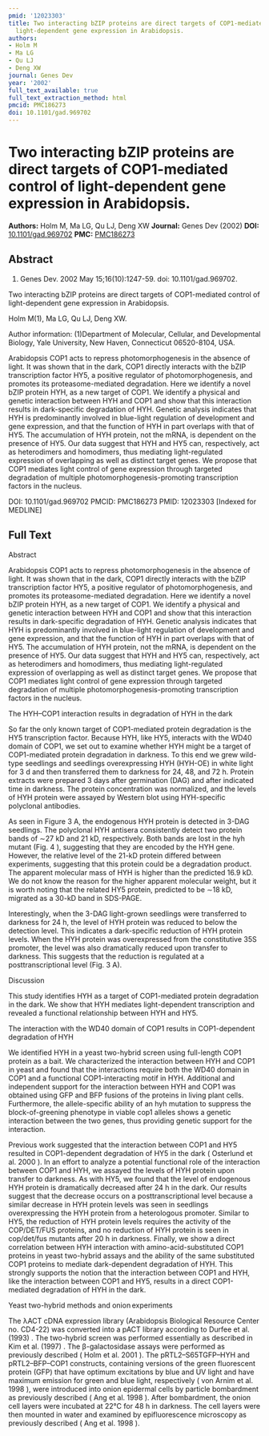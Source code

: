 ```yaml
---
pmid: '12023303'
title: Two interacting bZIP proteins are direct targets of COP1-mediated control of
  light-dependent gene expression in Arabidopsis.
authors:
- Holm M
- Ma LG
- Qu LJ
- Deng XW
journal: Genes Dev
year: '2002'
full_text_available: true
full_text_extraction_method: html
pmcid: PMC186273
doi: 10.1101/gad.969702
---
```


# Two interacting bZIP proteins are direct targets of COP1-mediated control of light-dependent gene expression in Arabidopsis.
**Authors:** Holm M, Ma LG, Qu LJ, Deng XW
**Journal:** Genes Dev (2002)
**DOI:** [10.1101/gad.969702](https://doi.org/10.1101/gad.969702)
**PMC:** [PMC186273](https://www.ncbi.nlm.nih.gov/pmc/articles/PMC186273/)

## Abstract

1. Genes Dev. 2002 May 15;16(10):1247-59. doi: 10.1101/gad.969702.

Two interacting bZIP proteins are direct targets of COP1-mediated control of 
light-dependent gene expression in Arabidopsis.

Holm M(1), Ma LG, Qu LJ, Deng XW.

Author information:
(1)Department of Molecular, Cellular, and Developmental Biology, Yale 
University, New Haven, Connecticut 06520-8104, USA.

Arabidopsis COP1 acts to repress photomorphogenesis in the absence of light. It 
was shown that in the dark, COP1 directly interacts with the bZIP transcription 
factor HY5, a positive regulator of photomorphogenesis, and promotes its 
proteasome-mediated degradation. Here we identify a novel bZIP protein HYH, as a 
new target of COP1. We identify a physical and genetic interaction between HYH 
and COP1 and show that this interaction results in dark-specific degradation of 
HYH. Genetic analysis indicates that HYH is predominantly involved in blue-light 
regulation of development and gene expression, and that the function of HYH in 
part overlaps with that of HY5. The accumulation of HYH protein, not the mRNA, 
is dependent on the presence of HY5. Our data suggest that HYH and HY5 can, 
respectively, act as heterodimers and homodimers, thus mediating light-regulated 
expression of overlapping as well as distinct target genes. We propose that COP1 
mediates light control of gene expression through targeted degradation of 
multiple photomorphogenesis-promoting transcription factors in the nucleus.

DOI: 10.1101/gad.969702
PMCID: PMC186273
PMID: 12023303 [Indexed for MEDLINE]

## Full Text

Abstract

Arabidopsis COP1 acts to repress photomorphogenesis in the absence of light. It was shown that in the dark, COP1 directly interacts with the bZIP transcription factor HY5, a positive regulator of photomorphogenesis, and promotes its proteasome-mediated degradation. Here we identify a novel bZIP protein HYH, as a new target of COP1. We identify a physical and genetic interaction between HYH and COP1 and show that this interaction results in dark-specific degradation of HYH. Genetic analysis indicates that HYH is predominantly involved in blue-light regulation of development and gene expression, and that the function of HYH in part overlaps with that of HY5. The accumulation of HYH protein, not the mRNA, is dependent on the presence of HY5. Our data suggest that HYH and HY5 can, respectively, act as heterodimers and homodimers, thus mediating light-regulated expression of overlapping as well as distinct target genes. We propose that COP1 mediates light control of gene expression through targeted degradation of multiple photomorphogenesis-promoting transcription factors in the nucleus.

The HYH–COP1 interaction results in degradation of HYH in the dark

So far the only known target of COP1-mediated protein degradation is the HY5 transcription factor. Because HYH, like HY5, interacts with the WD40 domain of COP1, we set out to examine whether HYH might be a target of COP1-mediated protein degradation in darkness. To this end we grew wild-type seedlings and seedlings overexpressing HYH (HYH-OE) in white light for 3 d and then transferred them to darkness for 24, 48, and 72 h. Protein extracts were prepared 3 days after germination (DAG) and after indicated time in darkness. The protein concentration was normalized, and the levels of HYH protein were assayed by Western blot using HYH-specific polyclonal antibodies.

As seen in Figure 3 A, the endogenous HYH protein is detected in 3-DAG seedlings. The polyclonal HYH antisera consistently detect two protein bands of ∼27 kD and 21 kD, respectively. Both bands are lost in the hyh mutant (Fig. 4 ), suggesting that they are encoded by the HYH gene. However, the relative level of the 21-kD protein differed between experiments, suggesting that this protein could be a degradation product. The apparent molecular mass of HYH is higher than the predicted 16.9 kD. We do not know the reason for the higher apparent molecular weight, but it is worth noting that the related HY5 protein, predicted to be ∼18 kD, migrated as a 30-kD band in SDS-PAGE.

Interestingly, when the 3-DAG light-grown seedlings were transferred to darkness for 24 h, the level of HYH protein was reduced to below the detection level. This indicates a dark-specific reduction of HYH protein levels. When the HYH protein was overexpressed from the constitutive 35S promoter, the level was also dramatically reduced upon transfer to darkness. This suggests that the reduction is regulated at a posttranscriptional level (Fig. 3 A).

Discussion

This study identifies HYH as a target of COP1-mediated protein degradation in the dark. We show that HYH mediates light-dependent transcription and revealed a functional relationship between HYH and HY5.

The interaction with the WD40 domain of COP1 results in COP1-dependent degradation of HYH

We identified HYH in a yeast two-hybrid screen using full-length COP1 protein as a bait. We characterized the interaction between HYH and COP1 in yeast and found that the interactions require both the WD40 domain in COP1 and a functional COP1-interacting motif in HYH. Additional and independent support for the interaction between HYH and COP1 was obtained using GFP and BFP fusions of the proteins in living plant cells. Furthermore, the allele-specific ability of an hyh mutation to suppress the block-of-greening phenotype in viable cop1 alleles shows a genetic interaction between the two genes, thus providing genetic support for the interaction.

Previous work suggested that the interaction between COP1 and HY5 resulted in COP1-dependent degradation of HY5 in the dark ( Osterlund et al. 2000 ). In an effort to analyze a potential functional role of the interaction between COP1 and HYH, we assayed the levels of HYH protein upon transfer to darkness. As with HY5, we found that the level of endogenous HYH protein is dramatically decreased after 24 h in the dark. Our results suggest that the decrease occurs on a posttranscriptional level because a similar decrease in HYH protein levels was seen in seedlings overexpressing the HYH protein from a heterologous promoter. Similar to HY5, the reduction of HYH protein levels requires the activity of the COP/DET/FUS proteins, and no reduction of HYH protein is seen in cop/det/fus mutants after 20 h in darkness. Finally, we show a direct correlation between HYH interaction with amino-acid-substituted COP1 proteins in yeast two-hybrid assays and the ability of the same substituted COP1 proteins to mediate dark-dependent degradation of HYH. This strongly supports the notion that the interaction between COP1 and HYH, like the interaction between COP1 and HY5, results in a direct COP1-mediated degradation of HYH in the dark.

Yeast two-hybrid methods and onion experiments

The λACT cDNA expression library (Arabidopsis Biological Resource Center no. CD4-22) was converted into a pACT library according to Durfee et al. (1993) . The two-hybrid screen was performed essentially as described in Kim et al. (1997) . The β-galactosidase assays were performed as previously described ( Holm et al. 2001 ). The pRTL2–S65TGFP–HYH and pRTL2–BFP–COP1 constructs, containing versions of the green fluorescent protein (GFP) that have optimum excitations by blue and UV light and have maximum emission for green and blue light, respectively ( von Arnim et al. 1998 ), were introduced into onion epidermal cells by particle bombardment as previously described ( Ang et al. 1998 ). After bombardment, the onion cell layers were incubated at 22°C for 48 h in darkness. The cell layers were then mounted in water and examined by epifluorescence microscopy as previously described ( Ang et al. 1998 ).
